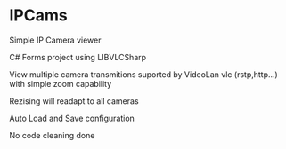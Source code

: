 # IPCams
Simple IP Camera viewer

C# Forms project using LIBVLCSharp

View multiple camera transmitions suported by VideoLan vlc (rstp,http...) with simple zoom capability

Rezising will readapt to all cameras

Auto Load and Save configuration 

No code cleaning done
